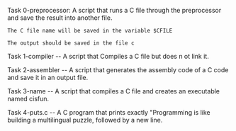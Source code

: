 Task 0-preprocessor:
A script that runs a C file through the preprocessor and save the result into another file.

	The C file name will be saved in the variable $CFILE

	The output should be saved in the file c

Task 1-compiler -- A script that Compiles a C file but does n ot link it.

Task 2-assembler -- A script that generates the assembly code of a C code and save it in an output file.

Task 3-name -- A script that compiles a C file and creates an executable named cisfun.

Task 4-puts.c -- A C program that prints exactly "Programming is like building a multilingual puzzle, followed by a new line.

